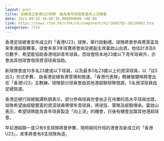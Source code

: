 ```yaml
---
layout: post
title: 足總成立香港U23球隊　冀為青年球員製造向上流機會
date: 2021-09-02 16:08:16.000000000 +08:00
link: https://news.rthk.hk/rthk/ch/component/k2/1608765-20210902.htm
categories: rthk
---
```


香港足球總會宣布成立的「香港U23」球隊，舉行啟動禮。球隊將會參與菁英盃及來季港超聯賽事，球會未來3年班費將會由足總副主席霍啟山出資，他估計涉及8位數字，希望能協助香港培訓青年球員，而球會除本地23歲以下青年球員外，亦會由其他球會借用資深球員協助。

新球隊會由10多名23歲或以下球員，以及最多5名23歲以上的資深球員，以「註5出3」形式參賽， 由香港足總負責管理和營運，「香港代表隊」教練張健峰將會出任「香港U23」主教練。球隊部分球員會由其他港超聯球隊借調，5名資深球員由足總挑選。

香港足總行政總裁譚秋朗表示，部分參與球員亦會由正在待業的高水平球員加盟，球隊希望由經驗豐富的資深球員帶領年青球員，將球技、策略及經驗傳承。霍啟山表示，希望球隊能為青年球員製造「向上流」的機會，日後有機會加盟其他港超球會。

早前港超聯一度只有6支球隊將會參賽，現時聯同升班的港會及新成立的「香港U23」，來季將會有8支球隊角逐。
